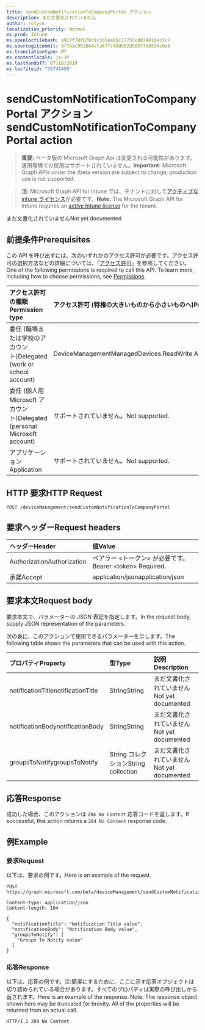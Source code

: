 ```yaml
---
title: sendCustomNotificationToCompanyPortal アクション
description: まだ文書化されていません
author: rolyon
localization_priority: Normal
ms.prod: Intune
ms.openlocfilehash: a927f78f678c9c5b5ea05c17755cd074010ec7c7
ms.sourcegitcommit: 3f7bac952864cfa67f749d902d9897f08534c0e3
ms.translationtype: MT
ms.contentlocale: ja-JP
ms.lasthandoff: 07/16/2019
ms.locfileid: "35741450"
---
```

# <a name="sendcustomnotificationtocompanyportal-action"></a><span data-ttu-id="6919a-103">sendCustomNotificationToCompanyPortal アクション</span><span class="sxs-lookup"><span data-stu-id="6919a-103">sendCustomNotificationToCompanyPortal action</span></span>

> <span data-ttu-id="6919a-104">**重要:** ベータ版の Microsoft Graph Api は変更される可能性があります。運用環境での使用はサポートされていません。</span><span class="sxs-lookup"><span data-stu-id="6919a-104">**Important:** Microsoft Graph APIs under the /beta version are subject to change; production use is not supported.</span></span>

> <span data-ttu-id="6919a-105">**注:** Microsoft Graph API for Intune では、テナントに対して[アクティブな intune ライセンス](https://go.microsoft.com/fwlink/?linkid=839381)が必要です。</span><span class="sxs-lookup"><span data-stu-id="6919a-105">**Note:** The Microsoft Graph API for Intune requires an [active Intune license](https://go.microsoft.com/fwlink/?linkid=839381) for the tenant.</span></span>

<span data-ttu-id="6919a-106">まだ文書化されていません</span><span class="sxs-lookup"><span data-stu-id="6919a-106">Not yet documented</span></span>

## <a name="prerequisites"></a><span data-ttu-id="6919a-107">前提条件</span><span class="sxs-lookup"><span data-stu-id="6919a-107">Prerequisites</span></span>
<span data-ttu-id="6919a-p101">この API を呼び出すには、次のいずれかのアクセス許可が必要です。アクセス許可の選択方法などの詳細については、「[アクセス許可](/graph/permissions-reference)」を参照してください。</span><span class="sxs-lookup"><span data-stu-id="6919a-p101">One of the following permissions is required to call this API. To learn more, including how to choose permissions, see [Permissions](/graph/permissions-reference).</span></span>

|<span data-ttu-id="6919a-110">アクセス許可の種類</span><span class="sxs-lookup"><span data-stu-id="6919a-110">Permission type</span></span>|<span data-ttu-id="6919a-111">アクセス許可 (特権の大きいものから小さいものへ)</span><span class="sxs-lookup"><span data-stu-id="6919a-111">Permissions (from most to least privileged)</span></span>|
|:---|:---|
|<span data-ttu-id="6919a-112">委任 (職場または学校のアカウント)</span><span class="sxs-lookup"><span data-stu-id="6919a-112">Delegated (work or school account)</span></span>|<span data-ttu-id="6919a-113">DeviceManagementManagedDevices.ReadWrite.All</span><span class="sxs-lookup"><span data-stu-id="6919a-113">DeviceManagementManagedDevices.ReadWrite.All</span></span>|
|<span data-ttu-id="6919a-114">委任 (個人用 Microsoft アカウント)</span><span class="sxs-lookup"><span data-stu-id="6919a-114">Delegated (personal Microsoft account)</span></span>|<span data-ttu-id="6919a-115">サポートされていません。</span><span class="sxs-lookup"><span data-stu-id="6919a-115">Not supported.</span></span>|
|<span data-ttu-id="6919a-116">アプリケーション</span><span class="sxs-lookup"><span data-stu-id="6919a-116">Application</span></span>|<span data-ttu-id="6919a-117">サポートされていません。</span><span class="sxs-lookup"><span data-stu-id="6919a-117">Not supported.</span></span>|

## <a name="http-request"></a><span data-ttu-id="6919a-118">HTTP 要求</span><span class="sxs-lookup"><span data-stu-id="6919a-118">HTTP Request</span></span>
<!-- {
  "blockType": "ignored"
}
-->
``` http
POST /deviceManagement/sendCustomNotificationToCompanyPortal
```

## <a name="request-headers"></a><span data-ttu-id="6919a-119">要求ヘッダー</span><span class="sxs-lookup"><span data-stu-id="6919a-119">Request headers</span></span>
|<span data-ttu-id="6919a-120">ヘッダー</span><span class="sxs-lookup"><span data-stu-id="6919a-120">Header</span></span>|<span data-ttu-id="6919a-121">値</span><span class="sxs-lookup"><span data-stu-id="6919a-121">Value</span></span>|
|:---|:---|
|<span data-ttu-id="6919a-122">Authorization</span><span class="sxs-lookup"><span data-stu-id="6919a-122">Authorization</span></span>|<span data-ttu-id="6919a-123">ベアラー &lt;トークン&gt; が必要です。</span><span class="sxs-lookup"><span data-stu-id="6919a-123">Bearer &lt;token&gt; Required.</span></span>|
|<span data-ttu-id="6919a-124">承諾</span><span class="sxs-lookup"><span data-stu-id="6919a-124">Accept</span></span>|<span data-ttu-id="6919a-125">application/json</span><span class="sxs-lookup"><span data-stu-id="6919a-125">application/json</span></span>|

## <a name="request-body"></a><span data-ttu-id="6919a-126">要求本文</span><span class="sxs-lookup"><span data-stu-id="6919a-126">Request body</span></span>
<span data-ttu-id="6919a-127">要求本文で、パラメーターの JSON 表記を指定します。</span><span class="sxs-lookup"><span data-stu-id="6919a-127">In the request body, supply JSON representation of the parameters.</span></span>

<span data-ttu-id="6919a-128">次の表に、このアクションで使用できるパラメーターを示します。</span><span class="sxs-lookup"><span data-stu-id="6919a-128">The following table shows the parameters that can be used with this action.</span></span>

|<span data-ttu-id="6919a-129">プロパティ</span><span class="sxs-lookup"><span data-stu-id="6919a-129">Property</span></span>|<span data-ttu-id="6919a-130">型</span><span class="sxs-lookup"><span data-stu-id="6919a-130">Type</span></span>|<span data-ttu-id="6919a-131">説明</span><span class="sxs-lookup"><span data-stu-id="6919a-131">Description</span></span>|
|:---|:---|:---|
|<span data-ttu-id="6919a-132">notificationTitle</span><span class="sxs-lookup"><span data-stu-id="6919a-132">notificationTitle</span></span>|<span data-ttu-id="6919a-133">String</span><span class="sxs-lookup"><span data-stu-id="6919a-133">String</span></span>|<span data-ttu-id="6919a-134">まだ文書化されていません</span><span class="sxs-lookup"><span data-stu-id="6919a-134">Not yet documented</span></span>|
|<span data-ttu-id="6919a-135">notificationBody</span><span class="sxs-lookup"><span data-stu-id="6919a-135">notificationBody</span></span>|<span data-ttu-id="6919a-136">String</span><span class="sxs-lookup"><span data-stu-id="6919a-136">String</span></span>|<span data-ttu-id="6919a-137">まだ文書化されていません</span><span class="sxs-lookup"><span data-stu-id="6919a-137">Not yet documented</span></span>|
|<span data-ttu-id="6919a-138">groupsToNotify</span><span class="sxs-lookup"><span data-stu-id="6919a-138">groupsToNotify</span></span>|<span data-ttu-id="6919a-139">String コレクション</span><span class="sxs-lookup"><span data-stu-id="6919a-139">String collection</span></span>|<span data-ttu-id="6919a-140">まだ文書化されていません</span><span class="sxs-lookup"><span data-stu-id="6919a-140">Not yet documented</span></span>|



## <a name="response"></a><span data-ttu-id="6919a-141">応答</span><span class="sxs-lookup"><span data-stu-id="6919a-141">Response</span></span>
<span data-ttu-id="6919a-142">成功した場合、このアクションは `204 No Content` 応答コードを返します。</span><span class="sxs-lookup"><span data-stu-id="6919a-142">If successful, this action returns a `204 No Content` response code.</span></span>

## <a name="example"></a><span data-ttu-id="6919a-143">例</span><span class="sxs-lookup"><span data-stu-id="6919a-143">Example</span></span>

### <a name="request"></a><span data-ttu-id="6919a-144">要求</span><span class="sxs-lookup"><span data-stu-id="6919a-144">Request</span></span>
<span data-ttu-id="6919a-145">以下は、要求の例です。</span><span class="sxs-lookup"><span data-stu-id="6919a-145">Here is an example of the request.</span></span>
``` http
POST https://graph.microsoft.com/beta/deviceManagement/sendCustomNotificationToCompanyPortal

Content-type: application/json
Content-length: 164

{
  "notificationTitle": "Notification Title value",
  "notificationBody": "Notification Body value",
  "groupsToNotify": [
    "Groups To Notify value"
  ]
}
```

### <a name="response"></a><span data-ttu-id="6919a-146">応答</span><span class="sxs-lookup"><span data-stu-id="6919a-146">Response</span></span>
<span data-ttu-id="6919a-p102">以下は、応答の例です。注:簡潔にするために、ここに示す応答オブジェクトは切り詰められている場合があります。すべてのプロパティは実際の呼び出しから返されます。</span><span class="sxs-lookup"><span data-stu-id="6919a-p102">Here is an example of the response. Note: The response object shown here may be truncated for brevity. All of the properties will be returned from an actual call.</span></span>
``` http
HTTP/1.1 204 No Content
```





